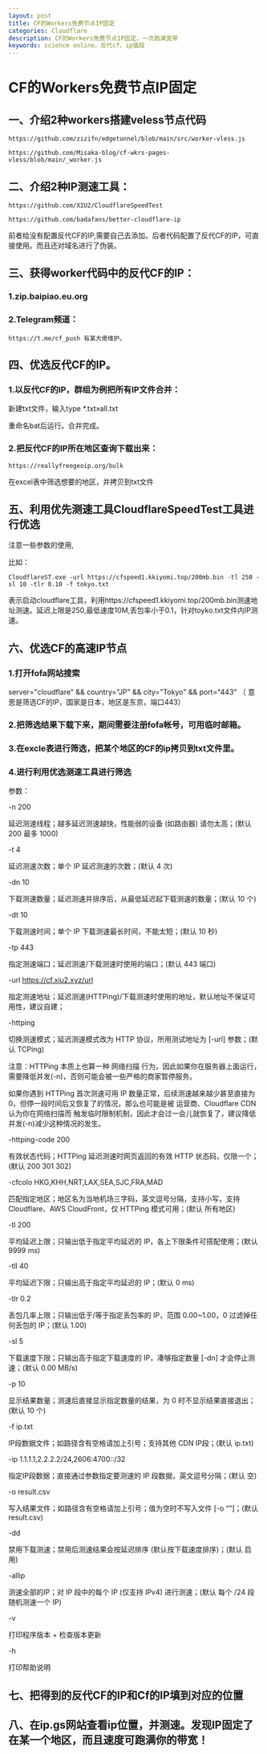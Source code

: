```yaml
---
layout: post
title: CF的Workers免费节点IP固定
categories: Cloudflare
description: CF的Workers免费节点IP固定，一次跑满宽带
keywords: science online，反代cf，ip值段
---
```


# CF的Workers免费节点IP固定

## 一、介绍2种workers搭建veless节点代码

    https://github.com/zizifn/edgetunnel/blob/main/src/worker-vless.js

    https://github.com/Misaka-blog/cf-wkrs-pages-vless/blob/main/_worker.js

## 二、介绍2种IP测速工具：

    https://github.com/XIU2/CloudflareSpeedTest

    https://github.com/badafans/better-cloudflare-ip

前者给没有配置反代CF的IP,需要自己去添加。后者代码配置了反代CF的IP，可直接使用。而且还对域名进行了伪装。

## 三、获得worker代码中的反代CF的IP：

### 1.zip.baipiao.eu.org

### 2.Telegram频道：

    https://t.me/cf_push 有某大佬维护。

## 四、优选反代CF的IP。

### 1.以反代CF的IP，群组为例把所有IP文件合并：

新建txt文件，输入type *.txt»all.txt

重命名bat后运行。合并完成。

### 2.把反代CF的IP所在地区查询下载出来：

    https://reallyfreegeoip.org/bulk

在excel表中筛选想要的地区，并拷贝到txt文件

## 五、利用优先测速工具CloudflareSpeedTest工具进行优选

注意一些参数的使用,

比如：

    CloudflareST.exe -url https://cfspeed1.kkiyomi.top/200mb.bin -tl 250 -sl 10 -tlr 0.10 -f tokyo.txt
表示启动cloudflare工具，利用https://cfspeed1.kkiyomi.top/200mb.bin测速地址测速。延迟上限是250,最低速度10M,丢包率小于0.1，针对toyko.txt文件内IP测速。

## 六、优选CF的高速IP节点

### 1.打开fofa网站搜索
 server="cloudflare" && country="JP" && city="Tokyo" && port="443"
（ 意思是筛选CF的IP，国家是日本，地区是东京，端口443）

### 2.把筛选结果下载下来，期间需要注册fofa帐号，可用临时邮箱。

### 3.在excle表进行筛选，把某个地区的CF的ip拷贝到txt文件里。

### 4.进行利用优选测速工具进行筛选

参数：

-n 200

延迟测速线程；越多延迟测速越快，性能弱的设备 (如路由器) 请勿太高；(默认 200 最多 1000)

-t 4

延迟测速次数；单个 IP 延迟测速的次数；(默认 4 次)

-dn 10

下载测速数量；延迟测速并排序后，从最低延迟起下载测速的数量；(默认 10 个)

-dt 10

下载测速时间；单个 IP 下载测速最长时间，不能太短；(默认 10 秒)

-tp 443

指定测速端口；延迟测速/下载测速时使用的端口；(默认 443 端口)

-url https://cf.xiu2.xyz/url

指定测速地址；延迟测速(HTTPing)/下载测速时使用的地址，默认地址不保证可用性，建议自建；

-httping

切换测速模式；延迟测速模式改为 HTTP 协议，所用测试地址为 [-url] 参数；(默认 TCPing)

注意：HTTPing 本质上也算一种 网络扫描 行为，因此如果你在服务器上面运行，需要降低并发(-n)，否则可能会被一些严格的商家暂停服务。

如果你遇到 HTTPing 首次测速可用 IP 数量正常，后续测速越来越少甚至直接为 0，但停一段时间后又恢复了的情况，那么也可能是被 运营商、Cloudflare CDN 认为你在网络扫描而 触发临时限制机制，因此才会过一会儿就恢复了，建议降低并发(-n)减少这种情况的发生。

-httping-code 200

有效状态代码；HTTPing 延迟测速时网页返回的有效 HTTP 状态码，仅限一个；(默认 200 301 302)

-cfcolo HKG,KHH,NRT,LAX,SEA,SJC,FRA,MAD

匹配指定地区；地区名为当地机场三字码，英文逗号分隔，支持小写，支持 Cloudflare、AWS CloudFront，仅 HTTPing 模式可用；(默认 所有地区)

-tl 200

平均延迟上限；只输出低于指定平均延迟的 IP，各上下限条件可搭配使用；(默认 9999 ms)

-tll 40

平均延迟下限；只输出高于指定平均延迟的 IP；(默认 0 ms)

-tlr 0.2

丢包几率上限；只输出低于/等于指定丢包率的 IP，范围 0.00~1.00，0 过滤掉任何丢包的 IP；(默认 1.00)

-sl 5

下载速度下限；只输出高于指定下载速度的 IP，凑够指定数量 [-dn] 才会停止测速；(默认 0.00 MB/s)

-p 10

显示结果数量；测速后直接显示指定数量的结果，为 0 时不显示结果直接退出；(默认 10 个)

-f ip.txt

IP段数据文件；如路径含有空格请加上引号；支持其他 CDN IP段；(默认 ip.txt)

-ip 1.1.1.1,2.2.2.2/24,2606:4700::/32

指定IP段数据；直接通过参数指定要测速的 IP 段数据，英文逗号分隔；(默认 空)

-o result.csv

写入结果文件；如路径含有空格请加上引号；值为空时不写入文件 [-o “”]；(默认 result.csv)

-dd

禁用下载测速；禁用后测速结果会按延迟排序 (默认按下载速度排序)；(默认 启用)

-allip

测速全部的IP；对 IP 段中的每个 IP (仅支持 IPv4) 进行测速；(默认 每个 /24 段随机测速一个 IP)

-v

打印程序版本 + 检查版本更新

-h

打印帮助说明

## 七、把得到的反代CF的IP和Cf的IP填到对应的位置

## 八、在ip.gs网站查看ip位置，并测速。发现IP固定了在某一个地区，而且速度可跑满你的带宽！


